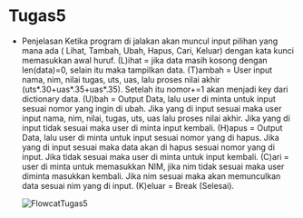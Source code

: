# Tugas5

- Penjelasan Ketika program di jalakan akan muncul input pilihan yang mana ada ( Lihat, Tambah, Ubah, Hapus, Cari, Keluar) dengan kata kunci memasukkan awal huruf.
(L)ihat = jika data masih kosong dengan len(data)=0, selain itu maka tampilkan data. (T)ambah = User input nama, nim, nilai tugas, uts, uas, lalu proses nilai akhir (uts*.30+uas*.35+uas*.35). Setelah itu nomor+=1 akan menjadi key dari dictionary data. (U)bah = Output Data, lalu user di minta untuk input sesuai nomor yang ingin di ubah. Jika yang di input sesuai maka user input nama, nim, nilai, tugas, uts, uas lalu proses nilai akhir. Jika yang di input tidak sesuai maka user di minta input kembali. (H)apus = Output Data, lalu user di minta untuk input sesuai nomor yang di hapus. Jika yang di input sesuai maka data akan di hapus sesuai nomor yang di input. Jika tidak sesuai maka user di minta untuk input kembali. (C)ari = user di minta untuk memasukkan NIM, jika nim tidak sesuai maka user diminta masukkan kembali. Jika nim sesuai maka akan memunculkan data sesuai nim yang di input. (K)eluar = Break (Selesai).

    ![FlowcatTugas5](https://user-images.githubusercontent.com/56451391/71542060-3fc51280-2994-11ea-8a24-8592ed644093.PNG)
